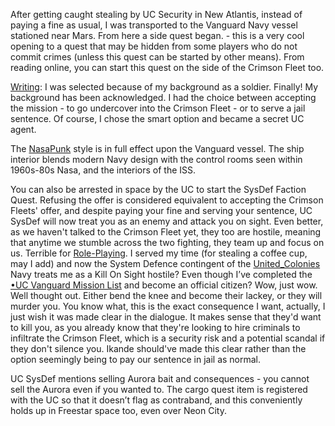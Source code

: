 After getting caught stealing by UC Security in New Atlantis, instead of paying a fine as usual, I was transported to the Vanguard Navy vessel stationed near Mars. From here a side quest began. - this is a very cool opening to a quest that may be hidden from some players who do not commit crimes (unless this quest can be started by other means).
	From reading online, you can start this quest on the side of the Crimson Fleet too.

[Writing](../../Writing/Writing.md): I was selected because of my background as a soldier. Finally! My background has been acknowledged. I had the choice between accepting the mission - to go undercover into the Crimson Fleet - or to serve a jail sentence. Of course, I chose the smart option and became a secret UC agent.

The [NasaPunk](../../Presentation/NasaPunk.md) style is in full effect upon the Vanguard vessel. The ship interior blends modern Navy design with the control rooms seen within 1960s-80s Nasa, and the interiors of the ISS.  

You can also be arrested in space by the UC to start the SysDef Faction Quest. 
Refusing the offer is considered equivalent to accepting the Crimson Fleets' offer, and despite paying your fine and serving your sentence, UC SysDef will now treat you as an enemy and attack you on sight. Even better, as we haven't talked to the Crimson Fleet yet, they too are hostile, meaning that anytime we stumble across the two fighting, they team up and focus on us.
Terrible for [Role-Playing](../../Gameplay_Systems/Role-Playing.md). I served my time (for stealing a coffee cup, may I add) and now the System Defence contingent of the [United_Colonies](../../Factions/United_Colonies.md) Navy treats me as a Kill On Sight hostile? 
Even though I’ve completed the [•UC Vanguard Mission List](../UC_Vanguard/•UC%20Vanguard%20Mission%20List.md) and become an official citizen? Wow, just wow. Well thought out. Either bend the knee and become their lackey, or they will murder you. 
	You know what, this is the exact consequence I want, actually, I just wish it was made clear in the dialogue. It makes sense that they'd want to kill you, as you already know that they're looking to hire criminals to infiltrate the Crimson Fleet, which is a security risk and a potential scandal if they don't silence you. Ikande should've made this clear rather than the option seemingly being to pay our sentence in jail as normal.

UC SysDef mentions selling Aurora bait and consequences - you cannot sell the Aurora even if you wanted to. The cargo quest item is registered with the UC so that it doesn’t flag as contraband, and this conveniently holds up in Freestar space too, even over Neon City.

